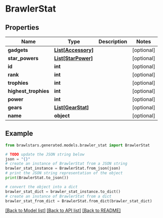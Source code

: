 # BrawlerStat


## Properties

Name | Type | Description | Notes
------------ | ------------- | ------------- | -------------
**gadgets** | [**List[Accessory]**](Accessory.md) |  | [optional] 
**star_powers** | [**List[StarPower]**](StarPower.md) |  | [optional] 
**id** | **int** |  | [optional] 
**rank** | **int** |  | [optional] 
**trophies** | **int** |  | [optional] 
**highest_trophies** | **int** |  | [optional] 
**power** | **int** |  | [optional] 
**gears** | [**List[GearStat]**](GearStat.md) |  | [optional] 
**name** | **object** |  | [optional] 

## Example

```python
from brawlstars.generated.models.brawler_stat import BrawlerStat

# TODO update the JSON string below
json = "{}"
# create an instance of BrawlerStat from a JSON string
brawler_stat_instance = BrawlerStat.from_json(json)
# print the JSON string representation of the object
print(BrawlerStat.to_json())

# convert the object into a dict
brawler_stat_dict = brawler_stat_instance.to_dict()
# create an instance of BrawlerStat from a dict
brawler_stat_from_dict = BrawlerStat.from_dict(brawler_stat_dict)
```
[[Back to Model list]](../README.md#documentation-for-models) [[Back to API list]](../README.md#documentation-for-api-endpoints) [[Back to README]](../README.md)


